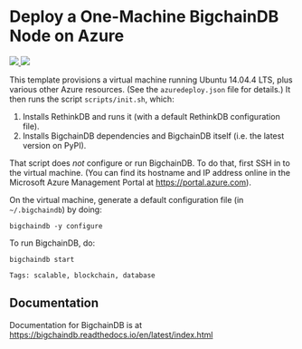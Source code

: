 # Deploy a One-Machine BigchainDB Node on Azure

<a href="https://portal.azure.com/#create/Microsoft.Template/uri/https%3A%2F%2Fraw.githubusercontent.com%2FAzure%2Fazure-quickstart-templates%2Fmaster%2Fbigchaindb-on-ubuntu%2Fazuredeploy.json" target="_blank">
<img src="http://azuredeploy.net/deploybutton.png"/>
</a>
<a href="http://armviz.io/#/?load=https%3A%2F%2Fraw.githubusercontent.com%2FAzure%2Fazure-quickstart-templates%2Fmaster%2Fbigchaindb-on-ubuntu%2Fazuredeploy.json" target="_blank">
<img src="http://armviz.io/visualizebutton.png"/>
</a>

This template provisions a virtual machine running Ubuntu 14.04.4 LTS, plus various other Azure resources. (See the `azuredeploy.json` file for details.) It then runs the script `scripts/init.sh`, which:

1. Installs RethinkDB and runs it (with a default RethinkDB configuration file).
2. Installs BigchainDB dependencies and BigchainDB itself (i.e. the latest version on PyPI).

That script does _not_ configure or run BigchainDB. To do that, first SSH in to the virtual machine. (You can find its hostname and IP address online in the Microsoft Azure Management Portal at https://portal.azure.com).

On the virtual machine, generate a default configuration file (in `~/.bigchaindb`) by doing:
```text
bigchaindb -y configure
```

To run BigchainDB, do:
```text
bigchaindb start
```

`Tags: scalable, blockchain, database`

## Documentation

Documentation for BigchainDB is at https://bigchaindb.readthedocs.io/en/latest/index.html
